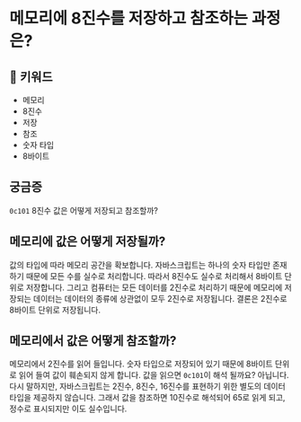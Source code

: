 # 메모리에 8진수를 저장하고 참조하는 과정은?

## :whale2: 키워드

* 메모리
* 8진수
* 저장
* 참조
* 숫자 타입
* 8바이트

## 궁금증

`0c101`
8진수 값은 어떻게 저장되고 참조할까?

## 메모리에 값은 어떻게 저장될까?

값의 타입에 따라 메모리 공간을 확보합니다. 자바스크립트는 하나의 숫자 타입만 존재하기 때문에 모든 수를 실수로 처리합니다. 따라서 8진수도 실수로 처리해서 8바이트 단위로 저장합니다.
그리고 컴퓨터는 모든 데이터를 2진수로 처리하기 때문에 메모리에 저장되는 데이터는 데이터의 종류에 상관없이 모두 2진수로 저장됩니다.
결론은 2진수로 8바이트 단위로 저장됩니다.

## 메모리에서 값은 어떻게 참조할까?

메모리에서 2진수를 읽어 들입니다. 숫자 타입으로 저장되어 있기 때문에 8바이트 단위로 읽어 들여 값이 훼손되지 않게 합니다.
값을 읽으면 `0c101`이 해석 될까요? 아닙니다. 다시 말하지만, 자바스크립트는 2진수, 8진수, 16진수를 표현하기 위한 별도의 데이터 타입을 제공하지 않습니다.
그래서 값을 참조하면 10진수로 해석되어 65로 읽게 되고, 정수로 표시되지만 이도 실수입니다.
